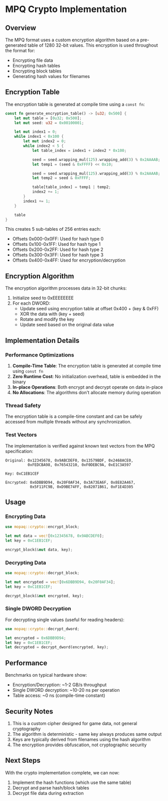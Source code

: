 # MPQ Crypto Implementation

## Overview

The MPQ format uses a custom encryption algorithm based on a pre-generated table of 1280 32-bit values. This encryption is used throughout the format for:

- Encrypting file data
- Encrypting hash tables
- Encrypting block tables
- Generating hash values for filenames

## Encryption Table

The encryption table is generated at compile time using a `const fn`:

```rust
const fn generate_encryption_table() -> [u32; 0x500] {
    let mut table = [0u32; 0x500];
    let mut seed: u32 = 0x00100001;

    let mut index1 = 0;
    while index1 < 0x100 {
        let mut index2 = 0;
        while index2 < 5 {
            let table_index = index1 + index2 * 0x100;

            seed = seed.wrapping_mul(125).wrapping_add(3) % 0x2AAAAB;
            let temp1 = (seed & 0xFFFF) << 0x10;

            seed = seed.wrapping_mul(125).wrapping_add(3) % 0x2AAAAB;
            let temp2 = seed & 0xFFFF;

            table[table_index] = temp1 | temp2;
            index2 += 1;
        }
        index1 += 1;
    }

    table
}
```

This creates 5 sub-tables of 256 entries each:

- Offsets 0x000-0x0FF: Used for hash type 0
- Offsets 0x100-0x1FF: Used for hash type 1
- Offsets 0x200-0x2FF: Used for hash type 2
- Offsets 0x300-0x3FF: Used for hash type 3
- Offsets 0x400-0x4FF: Used for encryption/decryption

## Encryption Algorithm

The encryption algorithm processes data in 32-bit chunks:

1. Initialize seed to 0xEEEEEEEE
2. For each DWORD:
   - Update seed using encryption table at offset 0x400 + (key & 0xFF)
   - XOR the data with (key + seed)
   - Rotate and modify the key
   - Update seed based on the original data value

## Implementation Details

### Performance Optimizations

1. **Compile-Time Table**: The encryption table is generated at compile time using `const fn`
2. **Zero Runtime Cost**: No initialization overhead, table is embedded in the binary
3. **In-place Operations**: Both encrypt and decrypt operate on data in-place
4. **No Allocations**: The algorithms don't allocate memory during operation

### Thread Safety

The encryption table is a compile-time constant and can be safely accessed from multiple threads without any synchronization.

### Test Vectors

The implementation is verified against known test vectors from the MPQ specification:

```
Original: 0x12345678, 0x9ABCDEF0, 0x13579BDF, 0x2468ACE0,
          0xFEDCBA98, 0x76543210, 0xF0DEBC9A, 0xE1C3A597

Key: 0xC1EB1CEF

Encrypted: 0x6DBB9D94, 0x20F0AF34, 0x3A73EA6F, 0x8E82A467,
           0x5F11FC9B, 0xD9BE74FF, 0x82071B61, 0xF1E4D305
```

## Usage

### Encrypting Data

```rust
use mopaq::crypto::encrypt_block;

let mut data = vec![0x12345678, 0x9ABCDEF0];
let key = 0xC1EB1CEF;

encrypt_block(&mut data, key);
```

### Decrypting Data

```rust
use mopaq::crypto::decrypt_block;

let mut encrypted = vec![0x6DBB9D94, 0x20F0AF34];
let key = 0xC1EB1CEF;

decrypt_block(&mut encrypted, key);
```

### Single DWORD Decryption

For decrypting single values (useful for reading headers):

```rust
use mopaq::crypto::decrypt_dword;

let encrypted = 0x6DBB9D94;
let key = 0xC1EB1CEF;
let decrypted = decrypt_dword(encrypted, key);
```

## Performance

Benchmarks on typical hardware show:

- Encryption/Decryption: ~1-2 GB/s throughput
- Single DWORD decryption: ~10-20 ns per operation
- Table access: ~0 ns (compile-time constant)

## Security Notes

1. This is a custom cipher designed for game data, not general cryptography
2. The algorithm is deterministic - same key always produces same output
3. Keys are typically derived from filenames using the hash algorithm
4. The encryption provides obfuscation, not cryptographic security

## Next Steps

With the crypto implementation complete, we can now:

1. Implement the hash functions (which use the same table)
2. Decrypt and parse hash/block tables
3. Decrypt file data during extraction
